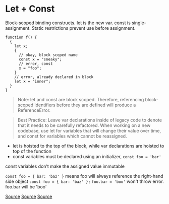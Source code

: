 # Let + Const

Block-scoped binding constructs. let is the new var. const is single-assignment. Static restrictions prevent use before assignment.

```
function f() {
  {
    let x;
    {
      // okay, block scoped name
      const x = "sneaky";
      // error, const
      x = "foo";
    }
    // error, already declared in block
    let x = "inner";
  }
}
```

> Note: let and const are block scoped. Therefore, referencing block-scoped identifiers before they are defined will produce a ReferenceError.

> Best Practice: Leave var declarations inside of legacy code to denote that it needs to be carefully refactored. When working on a new codebase, use let for variables that will change their value over time, and const for variables which cannot be reassigned.

- let is hoisted to the top of the block, while var declarations are hoisted to top of the function
- const variables must be declared using an initializer, ```const foo = 'bar'```

const variables don’t make the assigned value immutable

```const foo = { bar: 'baz' }``` means foo will always reference the right-hand side object
``const foo = { bar: 'baz' };`` ``foo.bar = 'boo'`` won't throw error. foo.bar will be 'boo'



[Source](https://github.com/lukehoban/es6features#let--const)
[Source](https://github.com/DrkSephy/es6-cheatsheet#var-versus-let--const)
[Source](https://github.com/bevacqua/es6#let-and-const)
